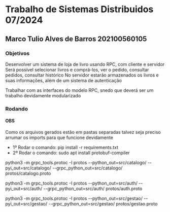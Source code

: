 # Trabalho de Sistemas Distribuidos              07/2024
## Marco Tulio Alves de Barros              202100560105

### Objetivos

Desenvolver um sistema de loja de livro usando RPC, com cliente e servidor
Será possível selecionar livros e comprá-los, ver o pedido, consultar pedidos, consultar histórico
No servidor estarão armazenados os livros e suas informações, além de um sistema de autenticação

Trabalhar com as interfaces do modelo RPC, snedo que deverá ser um trabalho devidamente modularizado

### Rodando

#### OBS
Como os arquivos gerados estão em pastas separadas talvez seja preciso arrumar os imports para 
que funcione devidamente 

* 1º Rodar o comando: pip install -r requirements.txt
* 2º Rodar o comando: sudo apt install protobuf-compiler

python3 -m grpc_tools.protoc -I protos --python_out=src/catalogo/ --pyi_out=src/catalogo/ --grpc_python_out=src/catalogo/ protos/catalogo.proto

python3 -m grpc_tools.protoc -I protos --python_out=src/auth/ --pyi_out=src/auth/ --grpc_python_out=src/auth/ protos/auth.proto

python3 -m grpc_tools.protoc -I protos --python_out=src/gestao/ --pyi_out=src/gestao/ --grpc_python_out=src/gestao/ protos/gestao.proto